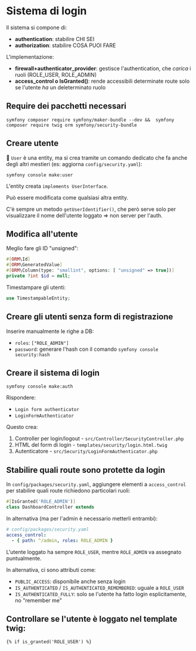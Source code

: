 # Sistema di login

Il sistema si compone di:

- **authentication**: stabilire CHI SEI
- **authorization**: stabilire COSA PUOI FARE

L'implementazione:

- **firewall+authenticator_provider**: gestisce l'authentication, che *carica* i ruoli (ROLE_USER, ROLE_ADMIN)
- **access_control o IsGranted()**: rende accessibili determinate route solo se l'utente *ha* un deleterminato ruolo


## Require dei pacchetti necessari

`symfony composer require symfony/maker-bundle --dev &&  symfony composer require twig orm symfony/security-bundle`

## Creare utente

🛑 `User` è una entity, ma si crea tramite un comando dedicato che fa anche degli altri mestieri (es: aggiorna `config/security.yaml`):

`symfony console make:user`

L'entity creata `implements UserInterface`.

Può essere modificata come qualsiasi altra entity.

C'è sempre un metodo `getUserIdentifier()`, che però serve solo per visualizzare il nome dell'utente loggato => non server per l'auth.

## Modifica all'utente

Meglio fare gli ID "unsigned":

````php
#[ORM\Id]
#[ORM\GeneratedValue]
#[ORM\Column(type: "smallint", options: [ "unsigned" => true])]
private ?int $id = null;
````

Timestampare gli utenti:

````php
use TimestampableEntity;
````

## Creare gli utenti senza form di registrazione

Inserire manualmente le righe a DB:

- `roles`: `["ROLE_ADMIN"]`
- `password`: generare l'hash con il comando `symfony console security:hash`


## Creare il sistema di login

`symfony console make:auth`

Rispondere:

- `Login form authenticator`
- `LoginFormAuthenticator`

Questo crea:

1. Controller per login/logout - `src/Controller/SecurityController.php`
1. HTML del form di login - `templates/security/login.html.twig`
1. Autenticatore - `src/Security/LoginFormAuthenticator.php`


## Stabilire quali route sono protette da login

In `config/packages/security.yaml`, aggiungere elementi a `access_control` per stabilire quali 
route richiedono particolari ruoli:

````php
#[IsGranted('ROLE_ADMIN')]
class DashboardController extends
````

In alternativa (ma per l'admin è necessario metterli entrambi):

````yaml
# config/packages/security.yaml
access_control:
  - { path: ^/admin, roles: ROLE_ADMIN }
````

L'utente loggato ha sempre `ROLE_USER`, mentre `ROLE_ADMIN` va assegnato puntualmente.

In alternativa, ci sono attributi come:

- `PUBLIC_ACCESS`: disponibile anche senza login
- `IS_AUTHENTICATED` / `IS_AUTHENTICATED_REMEMBERED`: uguale a `ROLE_USER`
- `IS_AUTHENTICATED_FULLY`: solo se l'utente ha fatto login esplicitamente, no "remember me"


## Controllare se l'utente è loggato nel template twig:

````twig
{% if is_granted('ROLE_USER') %}
````
